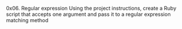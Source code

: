 0x06. Regular expression
Using the project instructions, create a Ruby script that accepts one argument and pass it to a regular expression matching method
